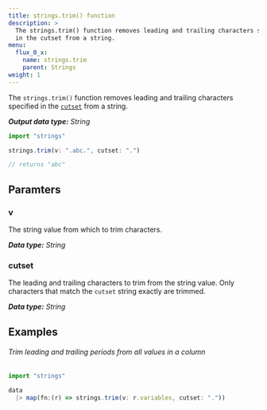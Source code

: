 ```yaml
---
title: strings.trim() function
description: >
  The strings.trim() function removes leading and trailing characters specified
  in the cutset from a string.
menu:
  flux_0_x:
    name: strings.trim
    parent: Strings
weight: 1
---
```


The `strings.trim()` function removes leading and trailing characters specified
in the [`cutset`](#cutset) from a string.

_**Output data type:** String_

```js
import "strings"

strings.trim(v: ".abc.", cutset: ".")

// returns "abc"
```

## Paramters

### v
The string value from which to trim characters.

_**Data type:** String_

### cutset
The leading and trailing characters to trim from the string value.
Only characters that match the `cutset` string exactly are trimmed.

_**Data type:** String_

## Examples

###### Trim leading and trailing periods from all values in a column
```js
import "strings"

data
  |> map(fn:(r) => strings.trim(v: r.variables, cutset: "."))
```
